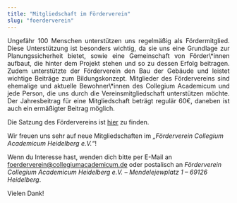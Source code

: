 ```yaml
---
title: "Mitgliedschaft im Förderverein"
slug: "foerderverein"
---
```


<p style="text-align:justify">
Ungefähr 100 Menschen unterstützen uns regelmäßig als Fördermitglied. Diese Unterstützung ist besonders wichtig, da sie uns eine Grundlage zur Planungssicherheit bietet, sowie eine Gemeinschaft von Förder\*innen aufbaut, die hinter dem Projekt stehen und so zu dessen Erfolg beitragen. Zudem unterstützte der Förderverein den Bau der Gebäude und leistet wichtige Beiträge zum Bildungskonzept.
Mitglieder des Fördervereins sind ehemalige und aktuelle Bewohner\*innen des Collegium Academicum und jede Person, die uns durch die Vereinsmitgliedschaft unterstützen möchte. Der Jahresbeitrag für eine Mitgliedschaft beträgt regulär 60€, daneben ist auch ein ermäßigter Beitrag möglich.
</p>

Die Satzung des Fördervereins ist [hier](/docs/230707_Satzung_Foerderverein.pdf) zu finden.

Wir freuen uns sehr auf neue Mitgliedschaften im
_„Förderverein Collegium Academicum Heidelberg e.V.“_!

Wenn du Interesse hast, wenden dich bitte per E-Mail an
[foerderverein@collegiumacademicum.de](mailto:foerderverein@collegiumacademicum.de) oder
postalisch an _Förderverein Collegium Academicum Heidelberg e.V. – Mendelejewplatz 1 –
69126 Heidelberg_.

Vielen Dank!
